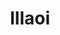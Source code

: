 ---
title: Illaoi
crosslinks:
- leagueoflegends
- yorickmains
- UrgotMains
- summonerschool
- AMAAggregator
---